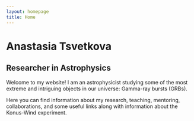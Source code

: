 ```yaml
---
layout: homepage
title: Home
---
```


# Anastasia Tsvetkova
## Researcher in Astrophysics

Welcome to my website!
I am an astrophysicist studying some of the most extreme and intriguing objects in our universe: Gamma-ray bursts (GRBs).

Here you can find information about my research, teaching, mentoring, collaborations, and some useful links along with information about the Konus-Wind experiment.

<!-- ## Recent Updates

- Published a new paper on [topic]
- Awarded [grant name]
- Joined [organization] as [position]
-->
